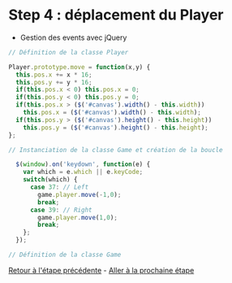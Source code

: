 # Step 4 : déplacement du Player

- Gestion des events avec jQuery

```javascript
// Définition de la classe Player

Player.prototype.move = function(x,y) {
  this.pos.x += x * 16;
  this.pos.y += y * 16;
  if(this.pos.x < 0) this.pos.x = 0;
  if(this.pos.y < 0) this.pos.y = 0;
  if(this.pos.x > ($('#canvas').width() - this.width))
    this.pos.x = ($('#canvas').width() - this.width);
  if(this.pos.y > ($('#canvas').height() - this.height))
    this.pos.y = ($('#canvas').height() - this.height);
};
```

```javascript
// Instanciation de la classe Game et création de la boucle

  $(window).on('keydown', function(e) {
    var which = e.which || e.keyCode;
    switch(which) {
      case 37: // Left
        game.player.move(-1,0);
        break;
      case 39: // Right
        game.player.move(1,0);
        break;
    };
  });

// Définition de la classe Game
```

[Retour à l'étape précédente](step3.md) - [Aller à la prochaine étape](step5.md)

